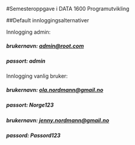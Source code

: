 #Semesteroppgave i DATA 1600 Programutvikling


##Default innloggingsalternativer

Innlogging admin:
##### brukernavn: admin@root.com
##### passort: admin

Innlogging vanlig bruker:
##### brukernavn: ola.nordmann@gmail.no
##### passort: Norge123

##### brukernavn: jenny.nordmann@gmail.no
##### passord: Passord123

